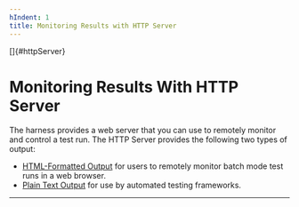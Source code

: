 ```yaml
---
hIndent: 1
title: Monitoring Results with HTTP Server
---
```


[]{#httpServer}

# Monitoring Results With HTTP Server

The harness provides a web server that you can use to remotely monitor and control a test run. The
HTTP Server provides the following two types of output:

-   [HTML-Formatted Output](htmlOutput.html) for users to remotely monitor batch mode test runs in a
    web browser.
-   [Plain Text Output](textOutput.html) for use by automated testing frameworks.

----------------------------------------------------------------------------------------------------


